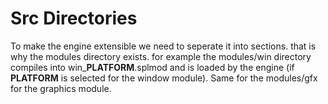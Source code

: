 # Src Directories

To make the engine extensible we need to seperate it into sections.
that is why the modules directory exists.
for example the modules/win directory compiles into win_**PLATFORM**.splmod and is loaded by the engine (if **PLATFORM** is selected for the window module).
Same for the modules/gfx for the graphics module.